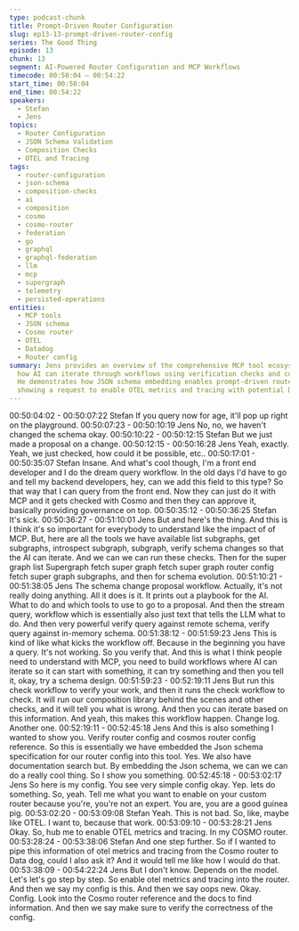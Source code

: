 ```yaml
---
type: podcast-chunk
title: Prompt-Driven Router Configuration
slug: ep13-13-prompt-driven-router-config
series: The Good Thing
episode: 13
chunk: 13
segment: AI-Powered Router Configuration and MCP Workflows
timecode: 00:50:04 – 00:54:22
start_time: 00:50:04
end_time: 00:54:22
speakers:
  - Stefan
  - Jens
topics:
  - Router Configuration
  - JSON Schema Validation
  - Composition Checks
  - OTEL and Tracing
tags:
  - router-configuration
  - json-schema
  - composition-checks
  - ai
  - composition
  - cosmo
  - cosmo-router
  - federation
  - go
  - graphql
  - graphql-federation
  - llm
  - mcp
  - supergraph
  - telemetry
  - persisted-operations
entities:
  - MCP tools
  - JSON schema
  - Cosmo router
  - OTEL
  - Datadog
  - Router config
summary: Jens provides an overview of the comprehensive MCP tool ecosystem, explaining
  how AI can iterate through workflows using verification checks and composition validation.
  He demonstrates how JSON schema embedding enables prompt-driven router configuration,
  showing a request to enable OTEL metrics and tracing with potential Datadog integration.
---
```


00:50:04:02 - 00:50:07:22
Stefan
If you query now for age, it'll pop up right on the playground.
00:50:07:23 - 00:50:10:19
Jens
No, no, we haven't changed the schema okay.
00:50:10:22 - 00:50:12:15
Stefan
But we just made a proposal on a change.
00:50:12:15 - 00:50:16:28
Jens
Yeah, exactly. Yeah, we just checked, how could it be possible, etc..
00:50:17:01 - 00:50:35:07
Stefan
Insane. And what's cool though, I'm a front end developer and I do the dream query workflow. In
the old days I'd have to go and tell my backend developers, hey, can we add this field to this
type? So that way that I can query from the front end. Now they can just do it with MCP and it
gets checked with Cosmo and then they can approve it, basically providing governance on top.
00:50:35:12 - 00:50:36:25
Stefan
It's sick.
00:50:36:27 - 00:51:10:01
Jens
But and here's the thing. And this is I think it's so important for everybody to understand like the
impact of of MCP. But, here are all the tools we have available list subgraphs, get subgraphs,
introspect subgraph, subgraph, verify schema changes so that the AI can iterate. And we can
we can run these checks. Then for the super graph list Supergraph fetch super graph fetch
super graph router config fetch super graph subgraphs, and then for schema evolution.
00:51:10:21 - 00:51:38:05
Jens
The schema change proposal workflow. Actually, it's not really doing anything. All it does is it. It
prints out a playbook for the AI. What to do and which tools to use to go to a proposal. And then
the stream query, workflow which is essentially also just text that tells the LLM what to do. And
then very powerful verify query against remote schema, verify query against in-memory
schema.
00:51:38:12 - 00:51:59:23
Jens
This is kind of like what kicks the workflow off. Because in the beginning you have a query. It's
not working. So you verify that. And this is what I think people need to understand with MCP,
you need to build workflows where AI can iterate so it can start with something, it can try
something and then you tell it, okay, try a schema design.
00:51:59:23 - 00:52:19:11
Jens
But run this check workflow to verify your work, and then it runs the check workflow to check. It
will run our composition library behind the scenes and other checks, and it will tell you what is
wrong. And then you can iterate based on this information. And yeah, this makes this workflow
happen. Change log. Another one.
00:52:19:11 - 00:52:45:18
Jens
And this is also something I wanted to show you. Verify router config and cosmos router config
reference. So this is essentially we have embedded the Json schema specification for our router
config into this tool. Yes. We also have documentation search but. By embedding the Json
schema, we can we can do a really cool thing. So I show you something.
00:52:45:18 - 00:53:02:17
Jens
So here is my config. You see very simple config okay. Yep. lets do something. So, yeah. Tell
me what you want to enable on your custom router because you're, you're not an expert. You
are, you are a good guinea pig.
00:53:02:20 - 00:53:09:08
Stefan
Yeah. This is not bad. So, like, maybe like OTEL. I want to, because that work.
00:53:09:10 - 00:53:28:21
Jens
Okay. So, hub me to enable OTEL metrics and tracing. In my COSMO router.
00:53:28:24 - 00:53:38:06
Stefan
And one step further. So if I wanted to pipe this information of otel metrics and tracing from the
Cosmo router to Data dog, could I also ask it? And it would tell me like how I would do that.
00:53:38:09 - 00:54:22:24
Jens
But I don't know. Depends on the model. Let's let's go step by step. So enable otel metrics and
tracing into the router. And then we say my config is this. And then we say oops new. Okay.
Config. Look into the Cosmo router reference and the docs to find information. And then we say
make sure to verify the correctness of the config.